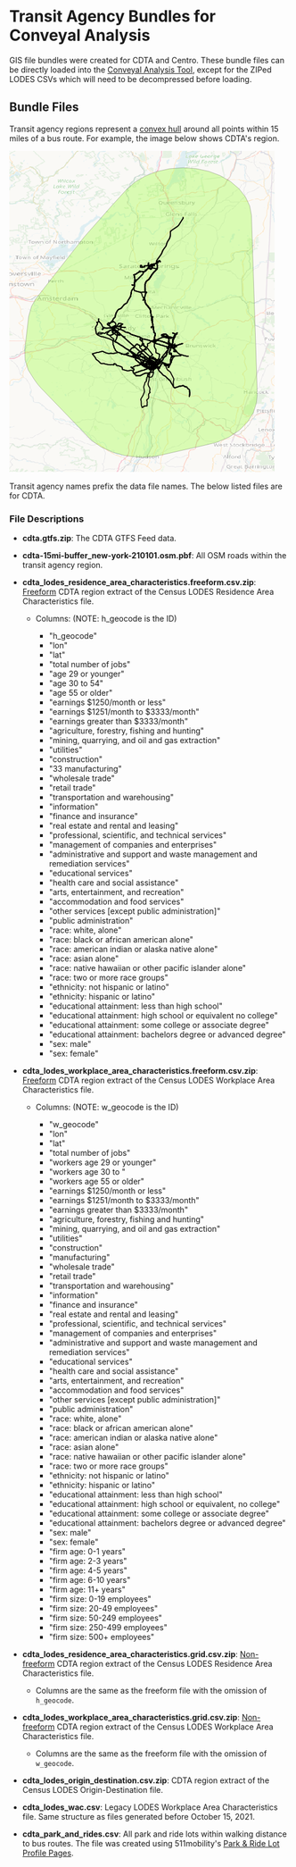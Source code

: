 # Transit Agency Bundles for Conveyal Analysis

GIS file bundles were created for CDTA and Centro.
These bundle files can be directly loaded into the
[Conveyal Analysis Tool](https://docs.conveyal.com/),
except for the ZIPed LODES CSVs which will need to be decompressed before loading.

## Bundle Files

Transit agency regions represent a [convex hull](https://en.wikipedia.org/wiki/Convex_hull)
around all points within 15 miles of a bus route. For example, the image below shows
CDTA's region.

![CDTA_15mi_Region](./images/CDTA_15mi_Region.png)

Transit agency names prefix the data file names. The below listed files are for CDTA.

### File Descriptions

- **cdta.gtfs.zip**: The CDTA GTFS Feed data.

- **cdta-15mi-buffer_new-york-210101.osm.pbf**: All OSM roads within the
  transit agency region.

- **cdta_lodes_residence_area_characteristics.freeform.csv.zip**:
  [Freeform](https://docs.conveyal.com/prepare-inputs/upload-spatial-data#freeform-non-grid-points)
  CDTA region extract of the Census LODES Residence Area Characteristics file.

  - Columns: (NOTE: h_geocode is the ID)

    - "h_geocode"
    - "lon"
    - "lat"
    - "total number of jobs"
    - "age 29 or younger"
    - "age 30 to 54"
    - "age 55 or older"
    - "earnings $1250/month or less"
    - "earnings $1251/month to $3333/month"
    - "earnings greater than $3333/month"
    - "agriculture, forestry, fishing and hunting"
    - "mining, quarrying, and oil and gas extraction"
    - "utilities"
    - "construction"
    - "33 manufacturing"
    - "wholesale trade"
    - "retail trade"
    - "transportation and warehousing"
    - "information"
    - "finance and insurance"
    - "real estate and rental and leasing"
    - "professional, scientific, and technical services"
    - "management of companies and enterprises"
    - "administrative and support and waste management and remediation services"
    - "educational services"
    - "health care and social assistance"
    - "arts, entertainment, and recreation"
    - "accommodation and food services"
    - "other services [except public administration]"
    - "public administration"
    - "race: white, alone"
    - "race: black or african american alone"
    - "race: american indian or alaska native alone"
    - "race: asian alone"
    - "race: native hawaiian or other pacific islander alone"
    - "race: two or more race groups"
    - "ethnicity: not hispanic or latino"
    - "ethnicity: hispanic or latino"
    - "educational attainment: less than high school"
    - "educational attainment: high school or equivalent no college"
    - "educational attainment: some college or associate degree"
    - "educational attainment: bachelors degree or advanced degree"
    - "sex: male"
    - "sex: female"

- **cdta_lodes_workplace_area_characteristics.freeform.csv.zip**:
  [Freeform](https://docs.conveyal.com/prepare-inputs/upload-spatial-data#freeform-non-grid-points)
  CDTA region extract of the Census LODES Workplace Area Characteristics file.

  - Columns: (NOTE: w_geocode is the ID)

    - "w_geocode"
    - "lon"
    - "lat"
    - "total number of jobs"
    - "workers age 29 or younger"
    - "workers age 30 to "
    - "workers age 55 or older"
    - "earnings $1250/month or less"
    - "earnings $1251/month to $3333/month"
    - "earnings greater than $3333/month"
    - "agriculture, forestry, fishing and hunting"
    - "mining, quarrying, and oil and gas extraction"
    - "utilities"
    - "construction"
    - "manufacturing"
    - "wholesale trade"
    - "retail trade"
    - "transportation and warehousing"
    - "information"
    - "finance and insurance"
    - "real estate and rental and leasing"
    - "professional, scientific, and technical services"
    - "management of companies and enterprises"
    - "administrative and support and waste management and remediation services"
    - "educational services"
    - "health care and social assistance"
    - "arts, entertainment, and recreation"
    - "accommodation and food services"
    - "other services [except public administration]"
    - "public administration"
    - "race: white, alone"
    - "race: black or african american alone"
    - "race: american indian or alaska native alone"
    - "race: asian alone"
    - "race: native hawaiian or other pacific islander alone"
    - "race: two or more race groups"
    - "ethnicity: not hispanic or latino"
    - "ethnicity: hispanic or latino"
    - "educational attainment: less than high school"
    - "educational attainment: high school or equivalent, no college"
    - "educational attainment: some college or associate degree"
    - "educational attainment: bachelors degree or advanced degree"
    - "sex: male"
    - "sex: female"
    - "firm age: 0-1 years"
    - "firm age: 2-3 years"
    - "firm age: 4-5 years"
    - "firm age: 6-10 years"
    - "firm age: 11+ years"
    - "firm size: 0-19 employees"
    - "firm size: 20-49 employees"
    - "firm size: 50-249 employees"
    - "firm size: 250-499 employees"
    - "firm size: 500+ employees"

- **cdta_lodes_residence_area_characteristics.grid.csv.zip**:
  [Non-freeform](https://docs.conveyal.com/prepare-inputs/upload-spatial-data#freeform-non-grid-points)
  CDTA region extract of the Census LODES Residence Area Characteristics file.

  - Columns are the same as the freeform file with the omission of `h_geocode`.

- **cdta_lodes_workplace_area_characteristics.grid.csv.zip**:
  [Non-freeform](https://docs.conveyal.com/prepare-inputs/upload-spatial-data#freeform-non-grid-points)
  CDTA region extract of the Census LODES Workplace Area Characteristics file.

  - Columns are the same as the freeform file with the omission of `w_geocode`.

- **cdta_lodes_origin_destination.csv.zip**: CDTA region extract of the Census
  LODES Origin-Destination file.

- **cdta_lodes_wac.csv**: Legacy LODES Workplace Area Characteristics file. Same
  structure as files generated before October 15, 2021.

- **cdta_park_and_rides.csv**: All park and ride lots within walking distance to
  bus routes. The file was created using 511mobility's [Park & Ride Lot Profile
  Pages](https://maps.511mobility.org/parkAndRideProfile/list?offset=0&max=1000).
